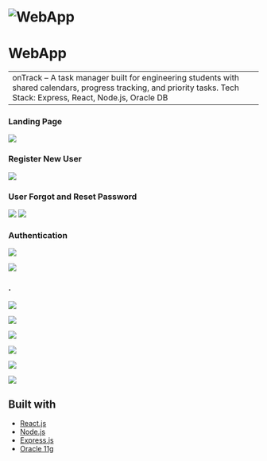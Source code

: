 # ![WebApp](https://github.com/mpat247/onTrack/blob/main/images/1.jpg)
# WebApp
<table>
<tr>
<td>
  onTrack – A task manager built for engineering students with shared calendars, progress tracking, and priority tasks.  
  Tech Stack: Express, React, Node.js, Oracle DB
</td>
</tr>
</table>

### Landing Page
![](https://github.com/mpat247/onTrack/blob/main/images/70173e1da66e8ff31a4a755dae0e43ac2257affa.jpg)

### Register New User
![](https://github.com/mpat247/onTrack/blob/main/images/b588788951cb96f225893ab92dfd22de349c7f34.jpg)

### User Forgot and Reset Password
![](https://github.com/mpat247/onTrack/blob/main/images/c177dcdfb12b08c5a38d9177042f7a831fa7e8f2.jpg)
![](https://github.com/mpat247/onTrack/blob/main/images/146bb3b15a6ce5401d03cadddcb66bdfb5eafbaa.jpg)

### Authentication
![](https://github.com/mpat247/onTrack/blob/main/images/3ac5d778c38f68043a4ab3f597e8a532fe9001c4.jpg)

![](https://github.com/mpat247/onTrack/blob/main/images/d50b23cf49fef387e176f5afd55150d76074cb32.jpg)

### .
![](https://github.com/mpat247/onTrack/blob/main/images/9dfa64f69e55c1a7f5862acf65acfbb35e4670b7.jpg)

![](https://github.com/mpat247/onTrack/blob/main/images/a9933fad50498a4a25ad5915d106d2fdce7eba99.jpg)

![](https://github.com/mpat247/onTrack/blob/main/images/34377daea6b1c9ea803ddc8b23297dc8e2e34653.jpg)

![](https://github.com/mpat247/onTrack/blob/main/images/3886b42b650a30ef9b08db7c9998c5371680114c.jpg)

![](https://github.com/mpat247/onTrack/blob/main/images/1994f2b10da8315f49a016bdfe6925805f4b4044.jpg)

![](https://github.com/mpat247/onTrack/blob/main/images/0422785ba0f3e67492ad439808095d6f6e2c8d62.jpg)



## Built with 

- [React.js](https://react.dev/)
- [Node.js](https://nodejs.org/en)
- [Express.js](https://expressjs.com/)
- [Oracle 11g](https://docs.oracle.com/cd/E11882_01/index.htm)



